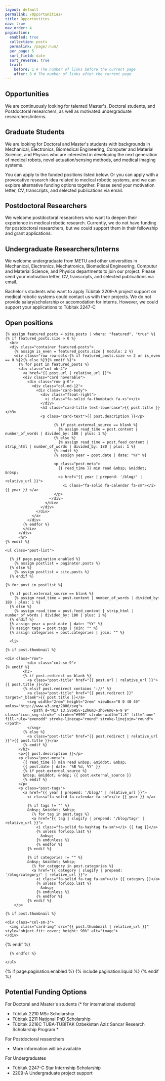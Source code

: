 ```yaml
---
layout: default
permalink: /Opportunities/
title: Opportunities
nav: true
nav_order: 4
pagination:
  enabled: true
  collection: posts
  permalink: /page/:num/
  per_page: 5
  sort_field: date
  sort_reverse: true
  trail:
    before: 1 # The number of links before the current page
    after: 3 # The number of links after the current page
---
```


<h2> Opportunities </h2>
  <p>We are continuously looking for talented Master's, Doctoral students, and Postdoctoral researchers, as well as motivated undergraduate researchers/interns. </p>

<h2> Graduate Students </h2>
  <p> We are looking for Doctoral and Master's students with backgrounds in Mechanical, Electronics, Biomedical Engineering, Computer and Material Science, and Physics who are interested in developing the next generation of medical robots, novel actuation/sensing methods, and medical imaging systems.  </p>

  <p>You can apply to the funded positions listed below. Or you can apply with a provocative research idea related to medical robotic systems, and we can explore alternative funding options together. Please send your motivation letter, CV, transcripts, and selected publications via email.   </p>

<h2> Postdoctoral Researchers </h2>
  <p>We welcome postdoctoral researchers who want to deepen their experience in medical robotic research. Currently, we do not have funding for postdoctoral researchers, but we could support them in their fellowship and grant applications. </p>

<h2> Undergraduate Researchers/Interns </h2>
  <p>We welcome undergraduate from METU and other universities in Mechanical, Electronics, Mechatronics, Biomedical Engineering, Computur and Material Science, and Physics departments to join our project. Please send your motivation letter, CV, transcripts, and selected publications via email.   </p>

  <p>Bachelor's students who want to apply Tübitak 2209-A project support on medical robotic systems could contact us with their projects. We do not provide salary/scholarship or accomodation for interns. However, we could support your applications to Tübitak 2247-C  </p>

<h2> Open positions </h2>
  <div class="post">

    {% assign featured_posts = site.posts | where: "featured", "true" %}
    {% if featured_posts.size > 0 %}
      <br>
      <div class="container featured-posts">
        {% assign is_even = featured_posts.size | modulo: 2 %}
        <div class="row row-cols-{% if featured_posts.size <= 2 or is_even == 0 %}2{% else %}3{% endif %}">
          {% for post in featured_posts %}
          <div class="col mb-4">
            <a href="{{ post.url | relative_url }}">
            <div class="card hoverable">
              <div class="row g-0">
                <div class="col-md-12">
                  <div class="card-body">
                    <div class="float-right">
                      <i class="fa-solid fa-thumbtack fa-xs"></i>
                    </div>
                    <h3 class="card-title text-lowercase">{{ post.title }}</h3>
                    <p class="card-text">{{ post.description }}</p>

                          {% if post.external_source == blank %}
                            {% assign read_time = post.content | number_of_words | divided_by: 180 | plus: 1 %}
                          {% else %}
                            {% assign read_time = post.feed_content | strip_html | number_of_words | divided_by: 180 | plus: 1 %}
                          {% endif %}
                          {% assign year = post.date | date: "%Y" %}

                          <p class="post-meta">
                            {{ read_time }} min read &nbsp; &middot; &nbsp;
                            <a href="{{ year | prepend: '/blog/' | relative_url }}">
                              <i class="fa-solid fa-calendar fa-sm"></i> {{ year }} </a>
                          </p>
                        </div>
                      </div>
                    </div>
                  </div>
                </a>
              </div>
            {% endfor %}
            </div>
          </div>
          <hr>
    {% endif %}

    <ul class="post-list">

      {% if page.pagination.enabled %}
        {% assign postlist = paginator.posts %}
      {% else %}
        {% assign postlist = site.posts %}
      {% endif %}

    {% for post in postlist %}

      {% if post.external_source == blank %}
        {% assign read_time = post.content | number_of_words | divided_by: 180 | plus: 1 %}
      {% else %}
        {% assign read_time = post.feed_content | strip_html | number_of_words | divided_by: 180 | plus: 1 %}
      {% endif %}
      {% assign year = post.date | date: "%Y" %}
      {% assign tags = post.tags | join: "" %}
      {% assign categories = post.categories | join: "" %}

      <li>

    {% if post.thumbnail %}

    <div class="row">
              <div class="col-sm-9">
    {% endif %}
            <h3>
            {% if post.redirect == blank %}
              <a class="post-title" href="{{ post.url | relative_url }}">{{ post.title }}</a>
            {% elsif post.redirect contains '://' %}
              <a class="post-title" href="{{ post.redirect }}" target="_blank">{{ post.title }}</a>
              <svg width="2rem" height="2rem" viewBox="0 0 40 40" xmlns="http://www.w3.org/2000/svg">
                <path d="M17 13.5v6H5v-12h6m3-3h6v6m0-6-9 9" class="icon_svg-stroke" stroke="#999" stroke-width="1.5" fill="none" fill-rule="evenodd" stroke-linecap="round" stroke-linejoin="round"></path>
              </svg>
            {% else %}
              <a class="post-title" href="{{ post.redirect | relative_url }}">{{ post.title }}</a>
            {% endif %}
          </h3>
          <p>{{ post.description }}</p>
          <p class="post-meta">
            {{ read_time }} min read &nbsp; &middot; &nbsp;
            {{ post.date | date: '%B %d, %Y' }}
            {% if post.external_source %}
            &nbsp; &middot; &nbsp; {{ post.external_source }}
            {% endif %}
          </p>
          <p class="post-tags">
            <a href="{{ year | prepend: '/blog/' | relative_url }}">
              <i class="fa-solid fa-calendar fa-sm"></i> {{ year }} </a>

              {% if tags != "" %}
              &nbsp; &middot; &nbsp;
                {% for tag in post.tags %}
                <a href="{{ tag | slugify | prepend: '/blog/tag/' | relative_url }}">
                  <i class="fa-solid fa-hashtag fa-sm"></i> {{ tag }}</a>
                  {% unless forloop.last %}
                    &nbsp;
                  {% endunless %}
                  {% endfor %}
              {% endif %}

              {% if categories != "" %}
              &nbsp; &middot; &nbsp;
                {% for category in post.categories %}
                <a href="{{ category | slugify | prepend: '/blog/category/' | relative_url }}">
                  <i class="fa-solid fa-tag fa-sm"></i> {{ category }}</a>
                  {% unless forloop.last %}
                    &nbsp;
                  {% endunless %}
                  {% endfor %}
              {% endif %}
        </p>

    {% if post.thumbnail %}

  </div>

    <div class="col-sm-3">
      <img class="card-img" src="{{ post.thumbnail | relative_url }}" style="object-fit: cover; height: 90%" alt="image">
    </div>
  </div>
  {% endif %}
      </li>

      {% endfor %}

    </ul>

  {% if page.pagination.enabled %}
  {% include pagination.liquid %}
  {% endif %}

  </div>



<h2> Potential Funding Options </h2>
  <p> For Doctoral and Master's students (* for international students) </p>
  <ul>
    <li> Tübitak 2210 MSc Scholarship </li>
    <li> Tübitak 2211 National PhD Scholarship 
    <li> Tübitak 2216C TÜBA-TÜBİTAK Özbekistan Aziz Sancar Research Scholarship Program *
  </ul> 
  <p> For Postdoctoral resaerchers </p>
  <ul>
    <li> More information will be available </li>
  </ul> 
  <p> For Undergraduates </p>
  <ul>
    <li> Tübitak 2247-C Star Internship Scholarship
    <li> 2209-A Undergraduate project support </li>
  </ul> 
